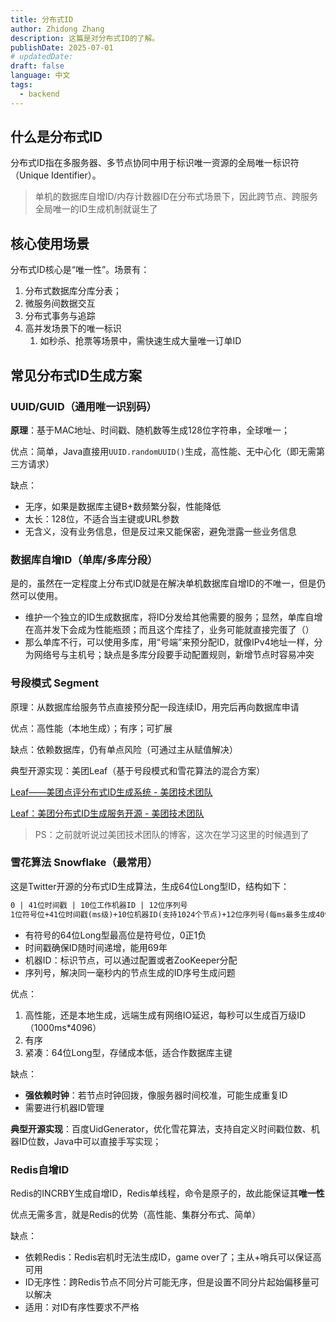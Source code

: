 ```yaml
---
title: 分布式ID
author: Zhidong Zhang
description: 这篇是对分布式ID的了解。
publishDate: 2025-07-01
# updatedDate: 
draft: false
language: 中文
tags:
  - backend
---
```


## 什么是分布式ID

分布式ID指在多服务器、多节点协同中用于标识唯一资源的全局唯一标识符（Unique Identifier）。

> 单机的数据库自增ID/内存计数器ID在分布式场景下，因此跨节点、跨服务全局唯一的ID生成机制就诞生了

## 核心使用场景

分布式ID核心是“唯一性”。场景有：

1. 分布式数据库分库分表；
2. 微服务间数据交互
3. 分布式事务与追踪
4. 高并发场景下的唯一标识
   1. 如秒杀、抢票等场景中，需快速生成大量唯一订单ID

## 常见分布式ID生成方案

### UUID/GUID（通用唯一识别码）

**原理**：基于MAC地址、时间戳、随机数等生成128位字符串，全球唯一；

优点：简单，Java直接用`UUID.randomUUID()`生成，高性能、无中心化（即无需第三方请求）

缺点：

* 无序，如果是数据库主键B+数频繁分裂，性能降低
* 太长：128位，不适合当主键或URL参数
* 无含义，没有业务信息，但是反过来又能保密，避免泄露一些业务信息

### 数据库自增ID（单库/多库分段）

是的，虽然在一定程度上分布式ID就是在解决单机数据库自增ID的不唯一，但是仍然可以使用。

* 维护一个独立的ID生成数据库，将ID分发给其他需要的服务；显然，单库自增在高并发下会成为性能瓶颈；而且这个库挂了，业务可能就直接完蛋了（）
* 那么单库不行，可以使用多库，用“号端”来预分配ID，就像IPv4地址一样，分为网络号与主机号；缺点是多库分段要手动配置规则，新增节点时容易冲突

### 号段模式 Segment

原理：从数据库给服务节点直接预分配一段连续ID，用完后再向数据库申请

优点：高性能（本地生成）；有序；可扩展

缺点：依赖数据库，仍有单点风险（可通过主从赋值解决）

典型开源实现：美团Leaf（基于号段模式和雪花算法的混合方案）

[Leaf——美团点评分布式ID生成系统 - 美团技术团队](https://tech.meituan.com/2017/04/21/mt-leaf.html)

[Leaf：美团分布式ID生成服务开源 - 美团技术团队](https://tech.meituan.com/2019/03/07/open-source-project-leaf.html)

> PS：之前就听说过美团技术团队的博客，这次在学习这里的时候遇到了

### 雪花算法 Snowflake（最常用）

这是Twitter开源的分布式ID生成算法，生成64位Long型ID，结构如下：

```markdown
0 | 41位时间戳 | 10位工作机器ID | 12位序列号
1位符号位+41位时间戳(ms级)+10位机器ID(支持1024个节点)+12位序列号(每ms最多生成4096个ID)
```

* 有符号的64位Long型最高位是符号位，0正1负
* 时间戳确保ID随时间递增，能用69年
* 机器ID：标识节点，可以通过配置或者ZooKeeper分配
* 序列号，解决同一毫秒内的节点生成的ID序号生成问题

优点：

1. 高性能，还是本地生成，远端生成有网络IO延迟，每秒可以生成百万级ID（1000ms*4096）
2. 有序
3. 紧凑：64位Long型，存储成本低，适合作数据库主键

缺点：

* **强依赖时钟**：若节点时钟回拨，像服务器时间校准，可能生成重复ID
* 需要进行机器ID管理

**典型开源实现**：百度UidGenerator，优化雪花算法，支持自定义时间戳位数、机器ID位数，Java中可以直接手写实现；

### Redis自增ID

Redis的INCRBY生成自增ID，Redis单线程，命令是原子的，故此能保证其**唯一性**

优点无需多言，就是Redis的优势（高性能、集群分布式、简单）

缺点：

* 依赖Redis：Redis宕机时无法生成ID，game over了；主从+哨兵可以保证高可用
* ID无序性：跨Redis节点不同分片可能无序，但是设置不同分片起始偏移量可以解决
* 适用：对ID有序性要求不严格

















